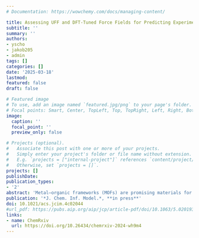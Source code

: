 ```yaml
---
# Documentation: https://wowchemy.com/docs/managing-content/

title: Assessing UFF and DFT-Tuned Force Fields for Predicting Experimental Isotherms of MOFs
subtitle: ''
summary: ''
authors:
- yscho
- jakob205
- admin
tags: []
categories: []
date: '2025-03-18'
lastmod: 
featured: false
draft: false

# Featured image
# To use, add an image named `featured.jpg/png` to your page's folder.
# Focal points: Smart, Center, TopLeft, Top, TopRight, Left, Right, BottomLeft, Bottom, BottomRight.
image:
  caption: ''
  focal_point: ''
  preview_only: false

# Projects (optional).
#   Associate this post with one or more of your projects.
#   Simply enter your project's folder or file name without extension.
#   E.g. `projects = ["internal-project"]` references `content/project/deep-learning/index.md`.
#   Otherwise, set `projects = []`.
projects: []
publishDate: 
publication_types:
- '2'
abstract: 'Metal–organic frameworks (MOFs) are promising materials for gas storage and separation applications due to their high tunability and porosity. The rational design of MOFs relies on accurate computational modeling, with grand canonical Monte Carlo (GCMC) simulations frequently employed to model gas uptake. However, GCMC predictions often deviate from experimental observations, limiting their utility in MOF screening. These discrepancies primarily arise from three factors: inaccuracies in the force field, neglect of atomic motions, and neglect of structural imperfections in MOFs. In this study, we systematically evaluate the impact of the first factor on the predictive accuracy of the GCMC simulations. We evaluate the widely used Universal Force Field (UFF) by comparing its predictions with experimental isotherms for four representative adsorbates, H₂, CO₂, C₂H₄, and C₂H₆, across 379 isotherms from 142 MOFs. The results show that UFF consistently overestimates the gas uptake in GCMC simulations. To isolate the contribution of force field inaccuracies to errors in GCMC, we developed a practical scheme for fitting force field parameters to DFT-calculated energies for a large set of MOFs. While the refined force field improves the accuracy of interatomic interaction energies, its reduction of repulsion, combined with UFF’s tendency to overestimate gas uptake, ultimately amplifies the overestimation of experimental gas uptake meaurement. Our analysis suggests that improving the agreement of gas adsorption prediction with experiments requires addressing atomic motion and structural defects in MOFs alongside force field refinements.'
publication: '*J. Chem. Inf. Model.*, **in press**'
doi: 10.1021/acs.jcim.4c02044
#url_pdf: https://pubs.aip.org/aip/jcp/article-pdf/doi/10.1063/5.0201934/19883122/154101_1_5.0201934.pdf
links:
- name: ChemRxiv
  url: https://doi.org/10.26434/chemrxiv-2024-wh9m4
---
```

